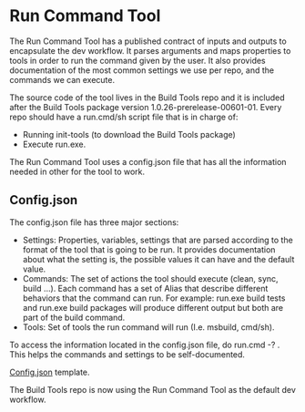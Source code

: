 Run Command Tool
===========================
The Run Command Tool has a published contract of inputs and outputs to encapsulate the dev workflow. It parses arguments and maps properties to tools in order to run the command given by the user. It also provides documentation of the most common settings we use per repo, and the commands we can execute.

The source code of the tool lives in the Build Tools repo and it is included after the Build Tools package version 1.0.26-prerelease-00601-01. 
Every repo should have a run.cmd/sh script file that is in charge of:
- Running init-tools (to download the Build Tools package) 
- Execute run.exe.

The Run Command Tool uses a config.json file that has all the information needed in other for the tool to work.

Config.json
---------------------------
The config.json file has three major sections:
- Settings: Properties, variables, settings that are parsed according to the format of the tool that is going to be run. It provides documentation about what the setting is, the possible values it can have and the default value.
- Commands: The set of actions the tool should execute (clean, sync, build …). Each command has a set of Alias that describe different behaviors that the command can run. For example: run.exe build tests and run.exe build packages will produce different output but both are part of the build command.
- Tools: Set of tools the run command will run (I.e. msbuild, cmd/sh). 

To access the information located in the config.json file, do run.cmd -? . This helps the commands and settings to be self-documented.

[Config.json](/configTemplate.json) template.


The Build Tools repo is now using the Run Command Tool as the default dev workflow.
